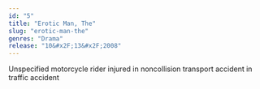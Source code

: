```yaml
---
id: "5"
title: "Erotic Man, The"
slug: "erotic-man-the"
genres: "Drama"
release: "10&#x2F;13&#x2F;2008"
---
```


Unspecified motorcycle rider injured in noncollision transport accident in traffic accident

